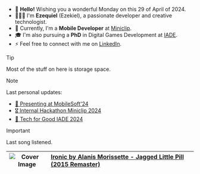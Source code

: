 - 👋 **Hello!** Wishing you a wonderful Monday on this 29 of April of 2024.
- 🙋🏻‍♂️ I'm **Ezequiel** (Ezekiel), a passionate developer and creative technologist.
- 💼 Currently, I'm a **Mobile Developer** at [Miniclip](https://www.miniclip.com).
- 🎓 I'm also pursuing a **PhD** in Digital Games Development at [IADE](https://www.iade.pt/en).
- ⚡ Feel free to connect with me on [LinkedIn](https://www.linkedin.com/in/ezefranca).

> [!TIP]
> Most of the stuff on here is storage space.

> [!NOTE]
> Last personal updates:
  - [📃 Presenting at MobileSoft'24](https://ezefranca.com/news/presenting-mobilesoft-2024)
  - [🎖️ Internal Hackathon Miniclip 2024](https://ezefranca.com/news/hackathon-miniclip-2024)
  - [🥈 Tech for Good IADE 2024](https://ezefranca.com/news/tech-for-good-iade-2024)
> [!IMPORTANT]
> Last song listened.

| ![Cover Image](https://lastfm.freetls.fastly.net/i/u/64s/7b11b155153b825a3dbd6e4a600345ac.jpg) | [Ironic by Alanis Morissette - Jagged Little Pill (2015 Remaster)](https://www.last.fm/music/Alanis+Morissette/_/Ironic) |
|---------------|:---------------------------------------------|


